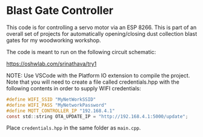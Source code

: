 # Blast Gate Controller

This code is for controlling a servo motor via an ESP 8266. This is part of an overall set of projects
for automatically opening/closing dust collection blast gates for my woodworking workshop.

The code is meant to run on the following circuit schematic:

https://oshwlab.com/srinathava/try1

NOTE: Use VSCode with the Platform IO extension to compile the project. Note that you will need to
create a file called credentials.hpp with the following contents in order to supply WIFI credentials:

```c
#define WIFI_SSID "MyNetWorkSSID"
#define WIFI_PASS "MyNetworkPassword"
#define MQTT_CONTROLLER_IP "192.168.4.1"
const std::string OTA_UPDATE_IP = "http://192.168.4.1:5000/update";
```

Place `credentials.hpp` in the same folder as `main.cpp`.
